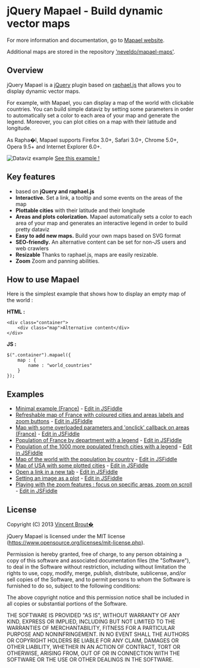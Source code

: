 # jQuery Mapael - Build dynamic vector maps

For more information and documentation, go to [Mapael website](https://neveldo.fr/mapael).

Additional maps are stored in the repository ['neveldo/mapael-maps'](https://github.com/neveldo/mapael-maps).

## Overview

jQuery Mapael is a [jQuery](https://jquery.com/) plugin based on [raphael.js](https://raphaeljs.com/) that allows you to display dynamic vector maps.  

For example, with Mapael, you can display a map of the world with clickable countries. You can build simple dataviz by setting some parameters in order to automatically set a color to each area of your map and generate the legend. Moreover, you can plot cities on a map with their latitude and longitude.

As Rapha�l, Mapael supports Firefox 3.0+, Safari 3.0+, Chrome 5.0+, Opera 9.5+ and Internet Explorer 6.0+.

![Dataviz example](https://neveldo.fr/mapael/world-example.png)
[See this example !](https://neveldo.fr/mapael/usecases/world)

## Key features

*   based on **jQuery and raphael.js**
*   **Interactive.** Set a link, a tooltip and some events on the areas of the map
*   **Plottable cities**  with their latitude and their longitude
*   **Areas and plots colorization.** Mapael automatically sets a color to each area of your map and generates an interactive legend in order to build pretty dataviz
*   **Easy to add new maps.** Build your own maps based on SVG format
*   **SEO-friendly.** An alternative content can be set for non-JS users and web crawlers
*   **Resizable** Thanks to raphael.js, maps are easily resizable.
*   **Zoom** Zoom and panning abilities.

## How to use Mapael

Here is the simplest example that shows how to display an empty map of the world :

**HTML :**

    <div class="container">
        <div class="map">Alternative content</div>
    </div>

**JS :**

    $(".container").mapael({
        map : {
            name : "world_countries"
        }
    });

## Examples

*   [Minimal example (France)](https://jsfiddle.net/neveldo/tn5AF/embedded/result/) - [Edit in JSFiddle](https://jsfiddle.net/neveldo/tn5AF/)
*   [Refreshable map of France with coloured cities and areas labels and zoom buttons](https://jsfiddle.net/neveldo/TKUy4/embedded/result/) - [Edit in JSFiddle](https://jsfiddle.net/neveldo/TKUy4/)
*   [Map with some overloaded parameters and 'onclick' callback on areas (France)](https://jsfiddle.net/neveldo/qGwWr/embedded/result/) - [Edit in JSFiddle](https://jsfiddle.net/neveldo/qGwWr/)
*   [Population of France by department with a legend](https://jsfiddle.net/neveldo/TUYHN/embedded/result/) - [Edit in JSFiddle](https://jsfiddle.net/neveldo/TUYHN/)
*   [Population of the 1000 more populated french cities with a legend](https://jsfiddle.net/neveldo/n6XyQ/embedded/result/) - [Edit in JSFiddle](https://jsfiddle.net/neveldo/n6XyQ/)
*   [Map of the world with the population by country](https://jsfiddle.net/neveldo/VqwUZ/embedded/result/) - [Edit in JSFiddle](https://jsfiddle.net/neveldo/VqwUZ/)
*   [Map of USA with some plotted cities](https://jsfiddle.net/neveldo/KeBTy/embedded/result/) - [Edit in JSFiddle](https://jsfiddle.net/neveldo/KeBTy/)
*   [Open a link in a new tab](https://jsfiddle.net/neveldo/E4hqM/embedded/result/) - [Edit in JSFiddle](https://jsfiddle.net/neveldo/E4hqM/)
*   [Setting an image as a plot](https://jsfiddle.net/neveldo/8Ke69/embedded/result/) - [Edit in JSFiddle](https://jsfiddle.net/neveldo/8Ke69/)
*   [Playing with the zoom features : focus on specific areas, zoom on scroll](https://jsfiddle.net/neveldo/RahvT/embedded/result/) - [Edit in JSFiddle](https://jsfiddle.net/neveldo/RahvT/)

## License

Copyright (C) 2013 [Vincent Brout�](https://neveldo.fr)

jQuery Mapael is licensed under the MIT license (https://www.opensource.org/licenses/mit-license.php).

Permission is hereby granted, free of charge, to any person obtaining a copy of this software and associated documentation files (the "Software"), to deal in the Software without restriction, including without limitation the rights to use, copy, modify, merge, publish, distribute, sublicense, and/or sell copies of the Software, and to permit persons to whom the Software is furnished to do so, subject to the following conditions:

The above copyright notice and this permission notice shall be included in all copies or substantial portions of the Software.

THE SOFTWARE IS PROVIDED "AS IS", WITHOUT WARRANTY OF ANY KIND, EXPRESS OR IMPLIED, INCLUDING BUT NOT LIMITED TO THE WARRANTIES OF MERCHANTABILITY, FITNESS FOR A PARTICULAR PURPOSE AND NONINFRINGEMENT. IN NO EVENT SHALL THE AUTHORS OR COPYRIGHT HOLDERS BE LIABLE FOR ANY CLAIM, DAMAGES OR OTHER LIABILITY, WHETHER IN AN ACTION OF CONTRACT, TORT OR OTHERWISE, ARISING FROM, OUT OF OR IN CONNECTION WITH THE SOFTWARE OR THE USE OR OTHER DEALINGS IN THE SOFTWARE.
